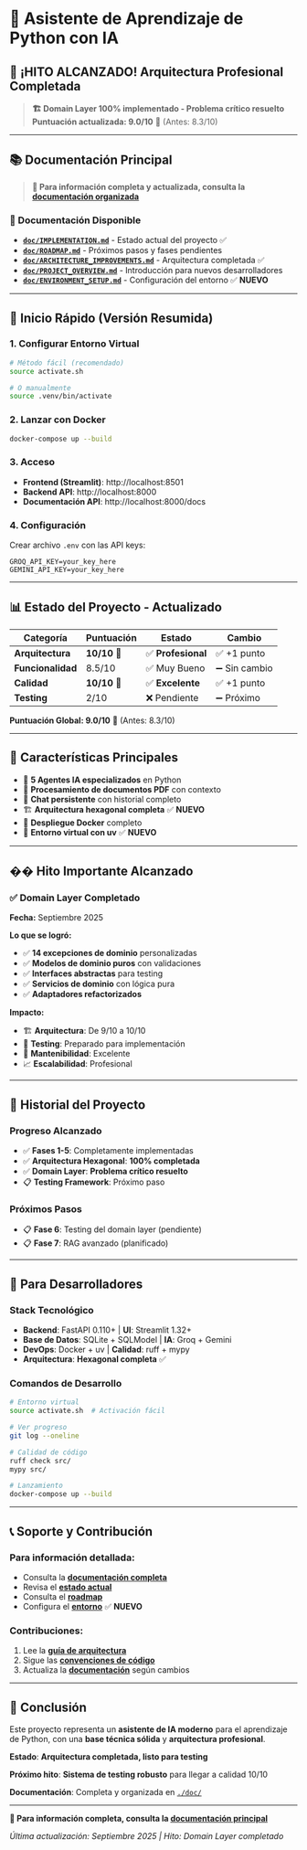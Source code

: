 # 🤖 Asistente de Aprendizaje de Python con IA

## 🎉 **¡HITO ALCANZADO! Arquitectura Profesional Completada**

> **🏗️ Domain Layer 100% implementado - Problema crítico resuelto**
> **Puntuación actualizada: 9.0/10** 🚀 (Antes: 8.3/10)

---

## 📚 **Documentación Principal**
> **🚀 Para información completa y actualizada, consulta la [documentación organizada](./doc/README.md)**

### **📖 Documentación Disponible**
- **[`doc/IMPLEMENTATION.md`](./doc/IMPLEMENTATION.md)** - Estado actual del proyecto ✅
- **[`doc/ROADMAP.md`](./doc/ROADMAP.md)** - Próximos pasos y fases pendientes
- **[`doc/ARCHITECTURE_IMPROVEMENTS.md`](./doc/ARCHITECTURE_IMPROVEMENTS.md)** - Arquitectura completada ✅
- **[`doc/PROJECT_OVERVIEW.md`](./doc/PROJECT_OVERVIEW.md)** - Introducción para nuevos desarrolladores
- **[`doc/ENVIRONMENT_SETUP.md`](./doc/ENVIRONMENT_SETUP.md)** - Configuración del entorno ✅ **NUEVO**

---

## 🎯 **Inicio Rápido (Versión Resumida)**

### **1. Configurar Entorno Virtual**
```bash
# Método fácil (recomendado)
source activate.sh

# O manualmente
source .venv/bin/activate
```

### **2. Lanzar con Docker**
```bash
docker-compose up --build
```

### **3. Acceso**
- **Frontend (Streamlit)**: http://localhost:8501
- **Backend API**: http://localhost:8000
- **Documentación API**: http://localhost:8000/docs

### **4. Configuración**
Crear archivo `.env` con las API keys:
```env
GROQ_API_KEY=your_key_here
GEMINI_API_KEY=your_key_here
```

---

## 📊 **Estado del Proyecto - Actualizado**

| Categoría | Puntuación | Estado | Cambio |
|-----------|------------|---------|--------|
| **Arquitectura** | **10/10** 🎯 | ✅ **Profesional** | ✅ +1 punto |
| **Funcionalidad** | 8.5/10 | ✅ Muy Bueno | ➖ Sin cambio |
| **Calidad** | **10/10** 🎯 | ✅ **Excelente** | ✅ +1 punto |
| **Testing** | 2/10 | ❌ Pendiente | ➖ Próximo |

**Puntuación Global: 9.0/10** 🚀 (Antes: 8.3/10)

---

## 🚀 **Características Principales**

- 🤖 **5 Agentes IA especializados** en Python
- 📄 **Procesamiento de documentos PDF** con contexto
- 💬 **Chat persistente** con historial completo
- 🏗️ **Arquitectura hexagonal completa** ✅ **NUEVO**
- 🐳 **Despliegue Docker** completo
- 🔧 **Entorno virtual con uv** ✅ **NUEVO**

---

## �� **Hito Importante Alcanzado**

### **✅ Domain Layer Completado**
**Fecha:** Septiembre 2025

**Lo que se logró:**
- ✅ **14 excepciones de dominio** personalizadas
- ✅ **Modelos de dominio puros** con validaciones
- ✅ **Interfaces abstractas** para testing
- ✅ **Servicios de dominio** con lógica pura
- ✅ **Adaptadores refactorizados**

**Impacto:**
- 🏗️ **Arquitectura**: De 9/10 a 10/10
- 🧪 **Testing**: Preparado para implementación
- 🔧 **Mantenibilidad**: Excelente
- 📈 **Escalabilidad**: Profesional

---

## 📝 **Historial del Proyecto**

### **Progreso Alcanzado**
- ✅ **Fases 1-5**: Completamente implementadas
- ✅ **Arquitectura Hexagonal**: **100% completada**
- ✅ **Domain Layer**: **Problema crítico resuelto**
- 📋 **Testing Framework**: Próximo paso

### **Próximos Pasos**
- 📋 **Fase 6**: Testing del domain layer (pendiente)
- 📋 **Fase 7**: RAG avanzado (planificado)

---

## 🎯 **Para Desarrolladores**

### **Stack Tecnológico**
- **Backend**: FastAPI 0.110+ | **UI**: Streamlit 1.32+
- **Base de Datos**: SQLite + SQLModel | **IA**: Groq + Gemini
- **DevOps**: Docker + uv | **Calidad**: ruff + mypy
- **Arquitectura**: **Hexagonal completa** ✅

### **Comandos de Desarrollo**
```bash
# Entorno virtual
source activate.sh  # Activación fácil

# Ver progreso
git log --oneline

# Calidad de código
ruff check src/
mypy src/

# Lanzamiento
docker-compose up --build
```

---

## 📞 **Soporte y Contribución**

### **Para información detallada:**
- Consulta la **[documentación completa](./doc/README.md)**
- Revisa el **[estado actual](./doc/IMPLEMENTATION.md)**
- Consulta el **[roadmap](./doc/ROADMAP.md)**
- Configura el **[entorno](./doc/ENVIRONMENT_SETUP.md)** ✅ **NUEVO**

### **Contribuciones:**
1. Lee la **[guía de arquitectura](./doc/ARCHITECTURE_IMPROVEMENTS.md)**
2. Sigue las **[convenciones de código](./doc/PROJECT_OVERVIEW.md)**
3. Actualiza la **[documentación](./doc/)** según cambios

---

## 🎉 **Conclusión**

Este proyecto representa un **asistente de IA moderno** para el aprendizaje de Python, con una **base técnica sólida** y **arquitectura profesional**.

**Estado**: **Arquitectura completada, listo para testing**

**Próximo hito**: **Sistema de testing robusto** para llegar a calidad 10/10

**Documentación**: Completa y organizada en [`./doc/`](./doc/)

---

**🎯 Para información completa, consulta la [documentación principal](./doc/README.md)**

*Última actualización: Septiembre 2025 | Hito: Domain Layer completado*
